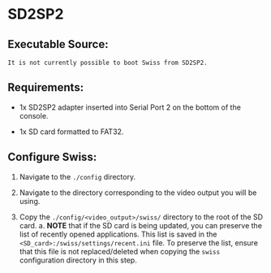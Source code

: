 SD2SP2
======

Executable Source:
-----------------

	It is not currently possible to boot Swiss from SD2SP2.


Requirements:
------------

- 1x SD2SP2 adapter inserted into Serial Port 2 on the bottom of the console.

- 1x SD card formatted to FAT32.


Configure Swiss:
---------------

1. Navigate to the `./config` directory.

1. Navigate to the directory corresponding to the video output you will be using.

1. Copy the `./config/<video_output>/swiss/` directory to the root
	of the SD card.
	a. **NOTE** that if the SD card is being updated, you can preserve
		the list of recently opened applications. This list is saved in the
		`<SD_card>:/swiss/settings/recent.ini` file. To preserve the list, ensure
		that this file is not replaced/deleted when copying the `swiss` configuration
		directory in this step.
